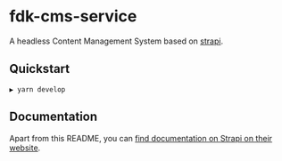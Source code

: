 # fdk-cms-service

A headless Content Management System based on [strapi][strapi].

## Quickstart

```shell
▶ yarn develop
```

## Documentation

Apart from this README, you can [find documentation on Strapi on their website][strapi-docs].

[strapi]: https://strapi.io/
[strapi-docs]: https://strapi.io/documentation/developer-docs/latest/getting-started/introduction.html
